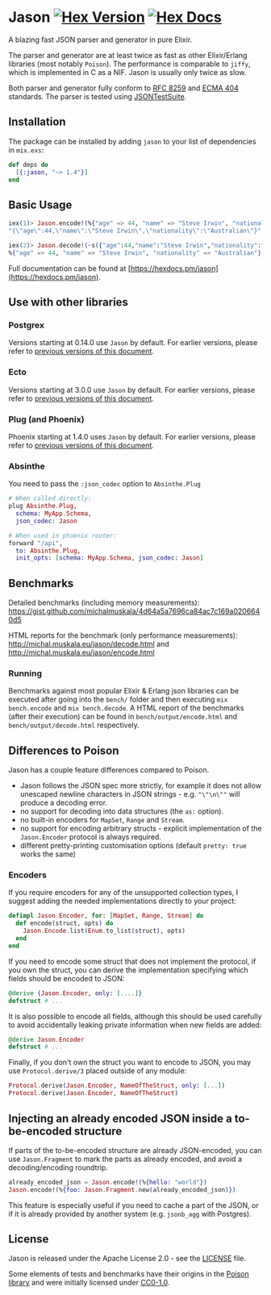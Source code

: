 # Jason [![Hex Version](https://img.shields.io/hexpm/v/jason.svg)](https://hex.pm/packages/jason) [![Hex Docs](https://img.shields.io/badge/docs-hexpm-blue.svg)](https://hexdocs.pm/jason/)

A blazing fast JSON parser and generator in pure Elixir.

The parser and generator are at least twice as fast as other Elixir/Erlang libraries
(most notably `Poison`).
The performance is comparable to `jiffy`, which is implemented in C as a NIF.
Jason is usually only twice as slow.

Both parser and generator fully conform to
[RFC 8259](https://tools.ietf.org/html/rfc8259) and
[ECMA 404](http://www.ecma-international.org/publications/standards/Ecma-404.htm)
standards. The parser is tested using [JSONTestSuite](https://github.com/nst/JSONTestSuite).

## Installation

The package can be installed by adding `jason` to your list of dependencies
in `mix.exs`:

```elixir
def deps do
  [{:jason, "~> 1.4"}]
end
```

## Basic Usage

``` elixir
iex(1)> Jason.encode!(%{"age" => 44, "name" => "Steve Irwin", "nationality" => "Australian"})
"{\"age\":44,\"name\":\"Steve Irwin\",\"nationality\":\"Australian\"}"

iex(2)> Jason.decode!(~s({"age":44,"name":"Steve Irwin","nationality":"Australian"}))
%{"age" => 44, "name" => "Steve Irwin", "nationality" => "Australian"}
```

Full documentation can be found at [https://hexdocs.pm/jason](https://hexdocs.pm/jason).

## Use with other libraries

### Postgrex

Versions starting at 0.14.0 use `Jason` by default. For earlier versions, please refer to
[previous versions of this document](https://github.com/michalmuskala/jason/tree/v1.1.2#postgrex).

### Ecto

Versions starting at 3.0.0 use `Jason` by default. For earlier versions, please refer to
[previous versions of this document](https://github.com/michalmuskala/jason/tree/v1.1.2#ecto).

### Plug (and Phoenix)

Phoenix starting at 1.4.0 uses `Jason` by default. For earlier versions, please refer to
[previous versions of this document](https://github.com/michalmuskala/jason/tree/v1.1.2#plug-and-phoenix).

### Absinthe

You need to pass the `:json_codec` option to `Absinthe.Plug`

```elixir
# When called directly:
plug Absinthe.Plug,
  schema: MyApp.Schema,
  json_codec: Jason

# When used in phoenix router:
forward "/api",
  to: Absinthe.Plug,
  init_opts: [schema: MyApp.Schema, json_codec: Jason]
```

## Benchmarks

Detailed benchmarks (including memory measurements):
https://gist.github.com/michalmuskala/4d64a5a7696ca84ac7c169a0206640d5

HTML reports for the benchmark (only performance measurements):
http://michal.muskala.eu/jason/decode.html and http://michal.muskala.eu/jason/encode.html

### Running

Benchmarks against most popular Elixir & Erlang json libraries can be executed after
going into the `bench/` folder and then executing `mix bench.encode` and `mix bench.decode`.
A HTML report of the benchmarks (after their execution) can be found in
`bench/output/encode.html` and `bench/output/decode.html` respectively.

## Differences to Poison

Jason has a couple feature differences compared to Poison.

  * Jason follows the JSON spec more strictly, for example it does not allow
    unescaped newline characters in JSON strings - e.g. `"\"\n\""` will
    produce a decoding error.
  * no support for decoding into data structures (the `as:` option).
  * no built-in encoders for `MapSet`, `Range` and `Stream`.
  * no support for encoding arbitrary structs - explicit implementation
    of the `Jason.Encoder` protocol is always required.
  * different pretty-printing customisation options (default `pretty: true` works the same)

### Encoders

If you require encoders for any of the unsupported collection types, I suggest
adding the needed implementations directly to your project:

```elixir
defimpl Jason.Encoder, for: [MapSet, Range, Stream] do
  def encode(struct, opts) do
    Jason.Encode.list(Enum.to_list(struct), opts)
  end
end
```

If you need to encode some struct that does not implement the protocol,
if you own the struct, you can derive the implementation specifying
which fields should be encoded to JSON:

```elixir
@derive {Jason.Encoder, only: [....]}
defstruct # ...
```

It is also possible to encode all fields, although this should be
used carefully to avoid accidentally leaking private information
when new fields are added:

```elixir
@derive Jason.Encoder
defstruct # ...
```

Finally, if you don't own the struct you want to encode to JSON,
you may use `Protocol.derive/3` placed outside of any module:

```elixir
Protocol.derive(Jason.Encoder, NameOfTheStruct, only: [...])
Protocol.derive(Jason.Encoder, NameOfTheStruct)
```

## Injecting an already encoded JSON inside a to-be-encoded structure

If parts of the to-be-encoded structure are already JSON-encoded, you can
use `Jason.Fragment` to mark the parts as already encoded, and avoid a
decoding/encoding roundtrip.

```elixir
already_encoded_json = Jason.encode!(%{hello: "world"})
Jason.encode!(%{foo: Jason.Fragment.new(already_encoded_json)})
```

This feature is especially useful if you need to cache a part of the JSON,
or if it is already provided by another system (e.g. `jsonb_agg` with Postgres).

## License

Jason is released under the Apache License 2.0 - see the [LICENSE](LICENSE) file.

Some elements of tests and benchmarks have their origins in the
[Poison library](https://github.com/devinus/poison) and were initially licensed under [CC0-1.0](https://creativecommons.org/publicdomain/zero/1.0/).
